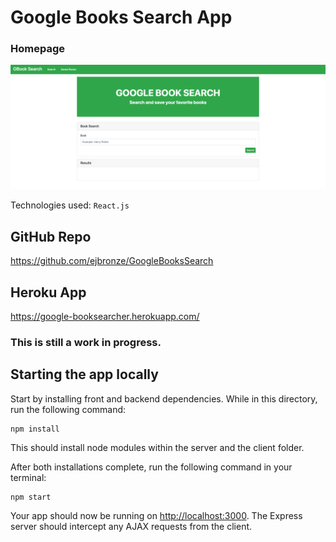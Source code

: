 # Google Books Search App
### Homepage
![WebApp Homepage](media/homepage.png)

Technologies used:
`React.js`

## GitHub Repo

https://github.com/ejbronze/GoogleBooksSearch

## Heroku App

https://google-booksearcher.herokuapp.com/

### This is still a work in progress.

## Starting the app locally

Start by installing front and backend dependencies. While in this directory, run the following command:

```
npm install
```

This should install node modules within the server and the client folder.

After both installations complete, run the following command in your terminal:

```
npm start
```

Your app should now be running on <http://localhost:3000>. The Express server should intercept any AJAX requests from the client.


